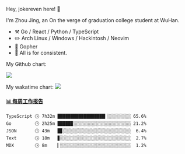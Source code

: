 Hey, jokereven here! 👋

I'm Zhou Jing, an On the verge of graduation college student at WuHan.

-   :hammer_and_pick: Go / React / Python / TypeScript
-   :pencil2: Arch Linux / Windows / Hackintosh / Neovim
-   :seedling: Gopher
-   :thought_balloon: All is for consistent.

My Github chart:

![](https://ghchart.rshah.org/JonnieWayy)

My wakatime chart:
![](https://wakatime.com/share/@jokereven/1679dc82-4bf9-4b63-9203-390d608503de.png)

<!-- waka-box start -->
#### <a href="https://gist.github.com/9f8118785e2d128d746db5f61b0e0a2a" target="_blank">📊 每周工作报告</a>
```text
TypeScript 🕓 7h32m ██████████████████▎░░░░░░░░░ 65.6%
Go         🕓 2h25m █████▉░░░░░░░░░░░░░░░░░░░░░░ 21.2%
JSON       🕓 43m   █▊░░░░░░░░░░░░░░░░░░░░░░░░░░  6.4%
Text       🕓 18m   ▊░░░░░░░░░░░░░░░░░░░░░░░░░░░  2.7%
MDX        🕓 8m    ▎░░░░░░░░░░░░░░░░░░░░░░░░░░░  1.2%
```
<!-- Powered by https://github.com/journey-ad/waka-box-go . -->
<!-- waka-box end -->
